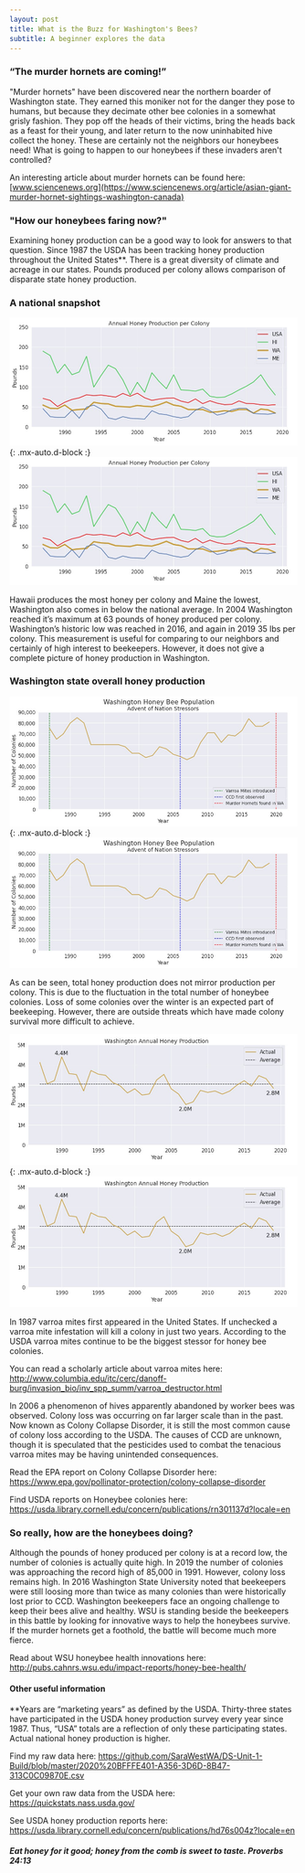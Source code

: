 ```yaml
---
layout: post
title: What is the Buzz for Washington's Bees?
subtitle: A beginner explores the data
---
```


### “The murder hornets are coming!”
"Murder hornets" have been discovered near the northern boarder of Washington state. They earned this moniker not for the danger they pose to humans, but because they decimate other bee colonies in a somewhat grisly fashion. They pop off the heads of their victims, bring the heads back as a feast for their young, and later return to the now uninhabited hive collect the honey. These are certainly not the neighbors our honeybees need! What is going to happen to our honeybees if these invaders aren't controlled? 

An interesting article about murder hornets can be found here: [www.sciencenews.org](https://www.sciencenews.org/article/asian-giant-murder-hornet-sightings-washington-canada)


### "How our honeybees faring now?"
Examining honey production can be a good way to look for answers to that question. Since 1987 the USDA has been tracking honey production throughout the United States**. There is a great diversity of climate and acreage in our states. Pounds produced per colony allows comparison of disparate state honey production.

### A national snapshot

![Honey](https://raw.githubusercontent.com/SaraWestWA/SaraWestWA.github.io/master/Annual%20Honey%20Production%20-%20National.jpg){: .mx-auto.d-block :}
<img src="https://raw.githubusercontent.com/SaraWestWA/SaraWestWA.github.io/master/Annual%20Honey%20Production%20-%20National.jpg" alt="Honey">

Hawaii produces the most honey per colony and Maine the lowest, Washington also comes in below the national average. In 2004 Washington reached it’s maximum at 63 pounds of honey produced per colony. Washington’s historic low was reached in 2016, and again in 2019 35 lbs per colony. This measurement is useful for comparing to our neighbors and certainly of high interest to beekeepers. However, it does not give a complete picture of honey production in Washington.



### Washington state overall honey production


![WA Colonies](https://github.com/SaraWestWA/SaraWestWA.github.io/blob/master/WA%20Honeybee%20Colonies.jpg){: .mx-auto.d-block :}
<img src="https://github.com/SaraWestWA/SaraWestWA.github.io/blob/master/WA%20Honeybee%20Colonies.jpg" alt="WA Colonies">

As can be seen, total honey production does not mirror production per colony. This is due to the fluctuation in the total number of honeybee colonies. Loss of some colonies over the winter is an expected part of beekeeping. However, there are outside threats which have made colony survival more difficult to achieve.

![WA Honey](https://github.com/SaraWestWA/SaraWestWA.github.io/blob/master/WA%20Honey%20Production.jpg){: .mx-auto.d-block :}
<img src="https://github.com/SaraWestWA/SaraWestWA.github.io/blob/master/WA%20Honey%20Production.jpg" alt="WA Honey">

In 1987 varroa mites first appeared in the United States. If unchecked a varroa mite infestation will kill a colony in just two years. According to the USDA varroa mites continue to be the biggest stessor for honey bee colonies.

You can read a scholarly article about varroa mites here: http://www.columbia.edu/itc/cerc/danoff-burg/invasion_bio/inv_spp_summ/varroa_destructor.html 

In 2006 a phenomenon of hives apparently abandoned by worker bees was observed. Colony loss was occurring on far larger scale than in the past. Now known as Colony Collapse Disorder, it is still the most common cause of colony loss according to the USDA. The causes of CCD are unknown, though it is speculated that the pesticides used to combat the tenacious varroa mites may be having unintended consequences.

Read the EPA report on Colony Collapse Disorder here: https://www.epa.gov/pollinator-protection/colony-collapse-disorder

Find USDA reports on Honeybee colonies here: https://usda.library.cornell.edu/concern/publications/rn301137d?locale=en 


### So really, how are the honeybees doing?

Although the pounds of honey produced per colony is at a record low, the number of colonies is actually quite high. In 2019 the number of colonies was approaching the record high of 85,000 in 1991. However, colony loss remains high. In 2016 Washington State University noted that beekeepers were still loosing more than twice as many colonies than were historically lost prior to CCD. Washington beekeepers face an ongoing challenge to keep their bees alive and healthy. WSU is standing beside the beekeepers in this battle by looking for innovative ways to help the honeybees survive. If the murder hornets get a foothold, the battle will become much more fierce.

Read about WSU honeybee health innovations here: http://pubs.cahnrs.wsu.edu/impact-reports/honey-bee-health/ 

#### Other useful information

**Years are “marketing years” as defined by the USDA. Thirty-three states have participated in the USDA honey production survey every year since 1987. Thus, “USA” totals are a reflection of only these participating states. Actual national honey production is higher.

Find my raw data here: https://github.com/SaraWestWA/DS-Unit-1-Build/blob/master/2020%20BFFFE401-A356-3D6D-8B47-313C0C09870E.csv 

Get your own raw data from the USDA here: https://quickstats.nass.usda.gov/ 

See USDA honey production reports here: https://usda.library.cornell.edu/concern/publications/hd76s004z?locale=en 


##### Eat honey for it good; honey from the comb is sweet to taste. Proverbs 24:13







